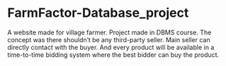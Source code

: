 # FarmFactor-Database_project
A website made for village farmer. Project made in DBMS course. The concept was there shouldn’t be any third-party seller. Main seller can directly contact with the buyer. And every product will be available in a time-to-time bidding system where the best bidder can buy the product.
